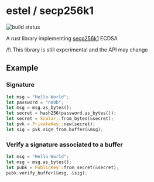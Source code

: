 # estel / secp256k1

![build status](https://github.com/alexlren/estel_secp256k1/actions/workflows/ci.yaml/badge.svg)

A rust library implementing [secp256k1](https://www.secg.org/sec2-v2.pdf#subsubsection.2.4.1) ECDSA

/!\ This library is still experimental and the API may change

## Example

### Signature

```rust
let msg = "Hello World";
let password = "n00b";
let msg = msg.as_bytes();
let secret = hash256(password.as_bytes());
let secret = Scalar::from_bytes(&secret);
let pvk = PrivateKey::new(secret);
let sig = pvk.sign_from_buffer(&msg);
```

### Verify a signature associated to a buffer

```rust
let msg = "Hello World";
let msg = msg.as_bytes();
let pubk = PublicKey::from_secret(&secret);
pubk.verify_buffer(&msg, &sig);
```
